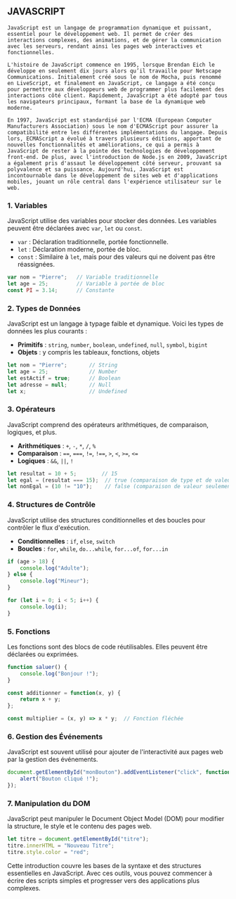 ##  **JAVASCRIPT**

    JavaScript est un langage de programmation dynamique et puissant, essentiel pour le développement web. Il permet de créer des interactions complexes, des animations, et de gérer la communication avec les serveurs, rendant ainsi les pages web interactives et fonctionnelles.

    L'histoire de JavaScript commence en 1995, lorsque Brendan Eich le développe en seulement dix jours alors qu’il travaille pour Netscape Communications. Initialement créé sous le nom de Mocha, puis renommé en LiveScript, et finalement en JavaScript, ce langage a été conçu pour permettre aux développeurs web de programmer plus facilement des interactions côté client. Rapidement, JavaScript a été adopté par tous les navigateurs principaux, formant la base de la dynamique web moderne.

    En 1997, JavaScript est standardisé par l'ECMA (European Computer Manufacturers Association) sous le nom d'ECMAScript pour assurer la compatibilité entre les différentes implémentations du langage. Depuis lors, ECMAScript a évolué à travers plusieurs éditions, apportant de nouvelles fonctionnalités et améliorations, ce qui a permis à JavaScript de rester à la pointe des technologies de développement front-end. De plus, avec l'introduction de Node.js en 2009, JavaScript a également pris d'assaut le développement côté serveur, prouvant sa polyvalence et sa puissance. Aujourd'hui, JavaScript est incontournable dans le développement de sites web et d'applications mobiles, jouant un rôle central dans l'expérience utilisateur sur le web.

### 1. **Variables**
JavaScript utilise des variables pour stocker des données. Les variables peuvent être déclarées avec `var`, `let` ou `const`.

- `var` : Déclaration traditionnelle, portée fonctionnelle.
- `let` : Déclaration moderne, portée de bloc.
- `const` : Similaire à `let`, mais pour des valeurs qui ne doivent pas être réassignées.

```javascript
var nom = "Pierre";   // Variable traditionnelle
let age = 25;         // Variable à portée de bloc
const PI = 3.14;      // Constante
```

### 2. **Types de Données**
JavaScript est un langage à typage faible et dynamique. Voici les types de données les plus courants :

- **Primitifs** : `string`, `number`, `boolean`, `undefined`, `null`, `symbol`, `bigint`
- **Objets** : y compris les tableaux, fonctions, objets

```javascript
let nom = "Pierre";       // String
let age = 25;             // Number
let estActif = true;      // Boolean
let adresse = null;       // Null
let x;                    // Undefined
```

### 3. **Opérateurs**
JavaScript comprend des opérateurs arithmétiques, de comparaison, logiques, et plus.

- **Arithmétiques** : `+`, `-`, `*`, `/`, `%`
- **Comparaison** : `==`, `===`, `!=`, `!==`, `>`, `<`, `>=`, `<=`
- **Logiques** : `&&`, `||`, `!`

```javascript
let resultat = 10 + 5;        // 15
let egal = (resultat === 15);  // true (comparaison de type et de valeur)
let nonEgal = (10 != "10");    // false (comparaison de valeur seulement)
```

### 4. **Structures de Contrôle**
JavaScript utilise des structures conditionnelles et des boucles pour contrôler le flux d'exécution.

- **Conditionnelles** : `if`, `else`, `switch`
- **Boucles** : `for`, `while`, `do...while`, `for...of`, `for...in`

```javascript
if (age > 18) {
    console.log("Adulte");
} else {
    console.log("Mineur");
}

for (let i = 0; i < 5; i++) {
    console.log(i);
}
```

### 5. **Fonctions**
Les fonctions sont des blocs de code réutilisables. Elles peuvent être déclarées ou exprimées.

```javascript
function saluer() {
    console.log("Bonjour !");
}

const additionner = function(x, y) {
    return x + y;
};

const multiplier = (x, y) => x * y;  // Fonction fléchée
```

### 6. **Gestion des Événements**
JavaScript est souvent utilisé pour ajouter de l'interactivité aux pages web par la gestion des événements.

```javascript
document.getElementById("monBouton").addEventListener("click", function() {
    alert("Bouton cliqué !");
});
```

### 7. **Manipulation du DOM**
JavaScript peut manipuler le Document Object Model (DOM) pour modifier la structure, le style et le contenu des pages web.

```javascript
let titre = document.getElementById("titre");
titre.innerHTML = "Nouveau Titre";
titre.style.color = "red";
```

Cette introduction couvre les bases de la syntaxe et des structures essentielles en JavaScript. Avec ces outils, vous pouvez commencer à écrire des scripts simples et progresser vers des applications plus complexes.